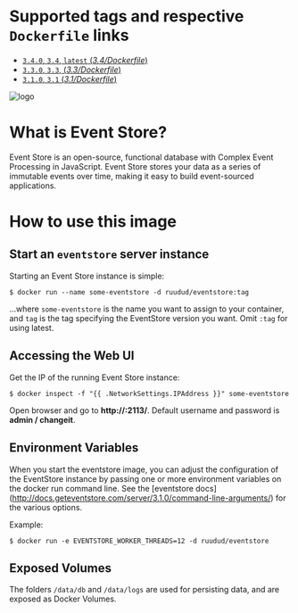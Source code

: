 # Supported tags and respective `Dockerfile` links

-   [`3.4.0`, `3.4`, `latest` (*3.4/Dockerfile*)](https://github.com/ruudud/dockerfiles/blob/bbeadfa3dc207b6a6c85cabdb8f1e88f192910fd/eventstore/3.4/Dockerfile)
-   [`3.3.0`, `3.3`, (*3.3/Dockerfile*)](https://github.com/ruudud/dockerfiles/blob/32a14898c15979f0e7eb9a940196835bb1b51b37/eventstore/3.3/Dockerfile)
-   [`3.1.0`, `3.1` (*3.1/Dockerfile*)](https://github.com/ruudud/dockerfiles/blob/51c4a163f4b7b9b2a6e2e29316807064a21d5d3b/eventstore/3.1/Dockerfile)

![logo](https://raw.githubusercontent.com/EventStore/Brand/master/Logo.png)

# What is Event Store?

Event Store is an open-source, functional database with Complex Event
Processing in JavaScript. Event Store stores your data as a series of
immutable events over time, making it easy to build event-sourced applications.

# How to use this image

## Start an `eventstore` server instance
Starting an Event Store instance is simple:

    $ docker run --name some-eventstore -d ruudud/eventstore:tag

...where `some-eventstore` is the name you want to assign to your container,
and `tag` is the tag specifying the EventStore version you want. Omit `:tag`
for using latest.


## Accessing the Web UI
Get the IP of the running Event Store instance:

    $ docker inspect -f "{{ .NetworkSettings.IPAddress }}" some-eventstore

Open browser and go to **http://<ip-of-es-instance>:2113/**.
Default username and password is **admin / changeit**.

## Environment Variables
When you start the eventstore image, you can adjust the configuration of the
EventStore instance by passing one or more environment variables on the docker
run command line. See the [eventstore docs]
(http://docs.geteventstore.com/server/3.1.0/command-line-arguments/) for the
various options.

Example:

    $ docker run -e EVENTSTORE_WORKER_THREADS=12 -d ruudud/eventstore


## Exposed Volumes
The folders `/data/db` and `/data/logs` are used for persisting data, and are
exposed as Docker Volumes.

